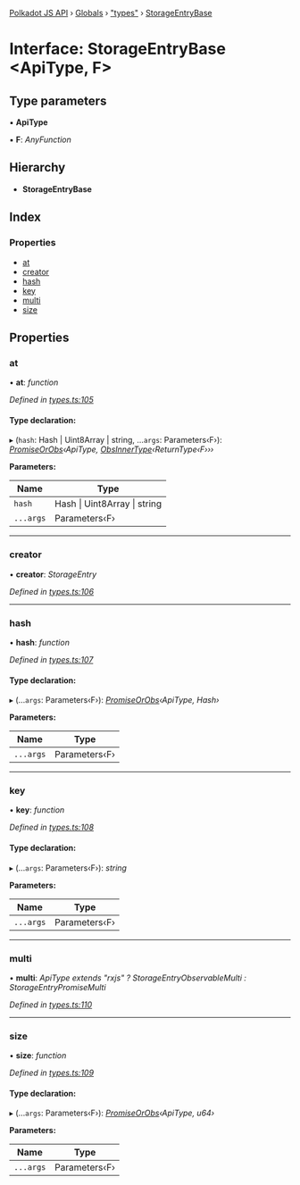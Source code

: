 [Polkadot JS API](../README.md) › [Globals](../globals.md) › ["types"](../modules/_types_.md) › [StorageEntryBase](_types_.storageentrybase.md)

# Interface: StorageEntryBase <**ApiType, F**>

## Type parameters

▪ **ApiType**

▪ **F**: *AnyFunction*

## Hierarchy

* **StorageEntryBase**

## Index

### Properties

* [at](_types_.storageentrybase.md#at)
* [creator](_types_.storageentrybase.md#creator)
* [hash](_types_.storageentrybase.md#hash)
* [key](_types_.storageentrybase.md#key)
* [multi](_types_.storageentrybase.md#multi)
* [size](_types_.storageentrybase.md#size)

## Properties

###  at

• **at**: *function*

*Defined in [types.ts:105](https://github.com/polkadot-js/api/blob/8d0f20c2a7/packages/api/src/types.ts#L105)*

#### Type declaration:

▸ (`hash`: Hash | Uint8Array | string, ...`args`: Parameters‹F›): *[PromiseOrObs](../modules/_types_.md#promiseorobs)‹ApiType, [ObsInnerType](../modules/_types_.md#obsinnertype)‹ReturnType‹F›››*

**Parameters:**

Name | Type |
------ | ------ |
`hash` | Hash &#124; Uint8Array &#124; string |
`...args` | Parameters‹F› |

___

###  creator

• **creator**: *StorageEntry*

*Defined in [types.ts:106](https://github.com/polkadot-js/api/blob/8d0f20c2a7/packages/api/src/types.ts#L106)*

___

###  hash

• **hash**: *function*

*Defined in [types.ts:107](https://github.com/polkadot-js/api/blob/8d0f20c2a7/packages/api/src/types.ts#L107)*

#### Type declaration:

▸ (...`args`: Parameters‹F›): *[PromiseOrObs](../modules/_types_.md#promiseorobs)‹ApiType, Hash›*

**Parameters:**

Name | Type |
------ | ------ |
`...args` | Parameters‹F› |

___

###  key

• **key**: *function*

*Defined in [types.ts:108](https://github.com/polkadot-js/api/blob/8d0f20c2a7/packages/api/src/types.ts#L108)*

#### Type declaration:

▸ (...`args`: Parameters‹F›): *string*

**Parameters:**

Name | Type |
------ | ------ |
`...args` | Parameters‹F› |

___

###  multi

• **multi**: *ApiType extends "rxjs" ? StorageEntryObservableMulti : StorageEntryPromiseMulti*

*Defined in [types.ts:110](https://github.com/polkadot-js/api/blob/8d0f20c2a7/packages/api/src/types.ts#L110)*

___

###  size

• **size**: *function*

*Defined in [types.ts:109](https://github.com/polkadot-js/api/blob/8d0f20c2a7/packages/api/src/types.ts#L109)*

#### Type declaration:

▸ (...`args`: Parameters‹F›): *[PromiseOrObs](../modules/_types_.md#promiseorobs)‹ApiType, u64›*

**Parameters:**

Name | Type |
------ | ------ |
`...args` | Parameters‹F› |
